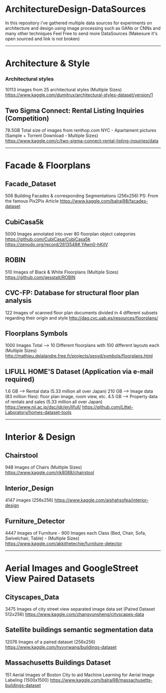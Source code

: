 # ArchitectureDesign-DataSources
In this repository i've gathered multiple data sources for experiments on architecture and design using image processing such as GANs or CNNs and many other techniques
Feel Free to send more DataSources (Makesure it's open sourced and link is not broken)

---------------------------------------------------------------------------------------------------------------------------------
# Architecture & Style

### Architectural styles
10113 images from 25 architectural styles (Multiple Sizes)
https://www.kaggle.com/dumitrux/architectural-styles-dataset/version/1

## Two Sigma Connect: Rental Listing Inquiries (Competition)
78.5GB Total size of images from renthop.com NYC - Apartament pictures (Sample + Torrent Download - Multiple Sizes)
https://www.kaggle.com/c/two-sigma-connect-rental-listing-inquiries/data

---------------------------------------------------------------------------------------------------------------------------------
# Facade & Floorplans

## Facade_Dataset
506 Building Facades & corresponding Segmentations (256x256)
PS: From the famous Pix2Pix Article
https://www.kaggle.com/balraj98/facades-dataset

## CubiCasa5k
5000 Images annotated into over 80 floorplan object categories
https://github.com/CubiCasa/CubiCasa5k
https://zenodo.org/record/2613548#.YAwn0-hKjIV 

## ROBIN 
510 Images of Black & White Floorplans (Multiple Sizes)
https://github.com/gesstalt/ROBIN

## CVC-FP: Database for structural floor plan analysis
122 Images of scanned floor plan documents divided in 4 different subsets  regarding their origin and style
http://dag.cvc.uab.es/resources/floorplans/

## Floorplans Symbols
1000 Images Total --> 10 Different floorplans with 100 different layouts each (Multiple Sizes)
http://mathieu.delalandre.free.fr/projects/sesyd/symbols/floorplans.html

## LIFULL HOME'S Dataset (Application via e-mail required)
1.6 GB  -->  Rental data (5.33 million all over Japan)
210 GB  -->  Image data (83 million files): floor plan image, room view, etc.
4.5 GB  -->  Property data of rentals and sales (5.33 million all over Japan)
https://www.nii.ac.jp/dsc/idr/en/lifull/
https://github.com/Littel-Laboratory/homes-dataset-tools

---------------------------------------------------------------------------------------------------------------------------------
# Interior & Design

## Chairstool
948 Images of Chairs (Multiple Sizes)
https://www.kaggle.com/rik8088/chairstool

## Interior_Design
4147 images (256x256)
https://www.kaggle.com/aishahsofea/interior-design

## Furniture_Detector
4447 Images of Furniture - 900 Images each Class (Bed, Chair, Sofa, Swivelchair, Table) - (Multiple Sizes)
https://www.kaggle.com/akkithetechie/furniture-detector

---------------------------------------------------------------------------------------------------------------------------------
# Aerial Images and GoogleStreet View Paired Datasets

## Cityscapes_Data
3475 Images of city street view separated image data set (Paired Dataset 512x256)
https://www.kaggle.com/zhangyunsheng/cityscapes-data

## Satellite buildings semantic segmentation data
12076 Images of a paired dataset (256x256)
https://www.kaggle.com/hyyyrwang/buildings-dataset

## Massachusetts Buildings Dataset
151 Aerial Images of Boston City to aid Machine Learning for Aerial Image Labeling (1500x1500)
https://www.kaggle.com/balraj98/massachusetts-buildings-dataset

